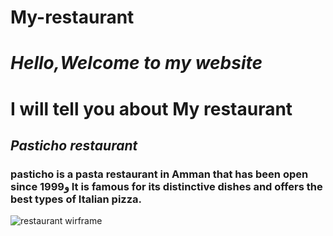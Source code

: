 # My-restaurant

# *Hello,Welcome to my website*  

# I will tell you about My restaurant  
## *Pasticho restaurant*
### pasticho is a pasta restaurant in Amman that has been open since 1999و It is famous for its distinctive dishes and offers the best types of Italian pizza.

![restaurant wirframe](restaurant.png)
